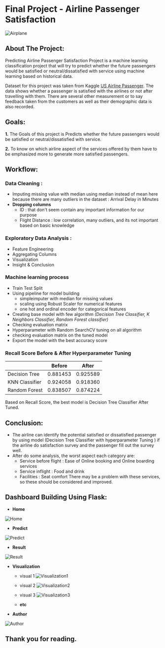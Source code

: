 # **Final Project - Airline Passenger Satisfaction**

![Airplane](/Visualization/airplane_gif.gif)


## **About The Project:** 

Predicting Airline Passenger Satisfaction Project is a machine learning classification project that will try to predict whether the future passengers would be satisfied or neutral/dissatisfied with service using machine learning based on historical data.

Dataset for this project was taken from Kaggle [US Airline Passenger](https://www.kaggle.com/johndddddd/customer-satisfaction). The data shows whether a passenger is satisfied with the airlines or not after travelling with them. There are several other measurement or to say feedback taken from the customers as well as their demographic data is also recorded.


## **Goals:**

**1.** The Goals of this project is Predicts whether the future passengers would be satisfied or neutral/dissatisfied with service. 

**2.** To know on which airline aspect of the services offered by them have to be emphasized more to generate more satisfied passengers.


## **Workflow:**

### **Data Cleaning :** 
  - Imputing missing value with median using median instead of mean here because there are many outliers in the dataset : Arrival Delay in Minutes
  - **Dropping columns** 
    - ID : that don't seem contain any important information for our purpose
    - Flight Distance :  low correlation, many outliers, and its not important based on basic knowledge
      
 ### **Exploratory Data Analysis :** 
  - Feature Engineering 
  - Aggregating Columns
  - Visualization
  - Insight & Conclusion
  
 ### **Machine learning process**
  - Train Test Split
  - Using pipeline for model building 
    - simpleimputer with median for missing values
    - scaling using Robust Scaler for numerical features
    - one hot and ordinal encoder for categorical features
  - Creating base model with few algorithm *(Decision Tree Classifier, K Neighbors Classifier, Random Forest classifier)*
  - Checking evaluation matrix
  - Hyperparameter with Random SearchCV tuning on all algorithm
  - checking evaluation matrix on the tuned model
  - Export the model with the best accuracy score

 ### **Recall Score Before & After Hyperparameter Tuning**

  |           |  Before  | After |
  |:-|:-:|:-:|
  | Decision Tree | 0.881453 | 0.925589 |
  | KNN Classifier | 0.924058 | 0.918360|
  | Random Forest | 0.838507 | 0.874224 |
    

  Based on Recall Score, the best model is Decision Tree Classifier After Tuned.

## **Conclusion:**
- The airline can identify the potential satisfied or dissatisfied passenger by using model (Decision Tree Classifier with hyperparameter Tuning ) if the airline do satisfaction survey and the passenger fill out the survey well.
- After do some analysis, the worst aspect each category are:
  - Service before flight : Ease of Online booking and Online boarding services
  - Service inflight : Food and drink
  - Facilities : Seat comfort
There may be a problem with these services, so these should be considered and improved.



## **Dashboard Building Using Flask:**

- **Home**

![Home](/Dashboard/resultdash/1_dashboard.png)

- **Predict**

![Predict](/Dashboard/resultdash/2_predict.png)

- **Result**

![Result](/Dashboard/resultdash/3_result.png)

- **Visualization**
  - visual 1
![Visualization1](/Dashboard/resultdash/4a_visual.png)

  - visual 2
![Visualization2](/Dashboard/resultdash/4b_visual.png)

  - visual 3
![Visualization3](/Dashboard/resultdash/4c_visual.png)

  - **etc**
  
- **Author**

![Author](/Dashboard/resultdash/5_author.png)

## **Thank you for reading.**



